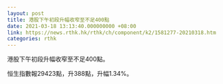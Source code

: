 ```yaml
---
layout: post
title: 港股下午初段升幅收窄至不足400點
date: 2021-03-18 13:13:40.000000000 +08:00
link: https://news.rthk.hk/rthk/ch/component/k2/1581277-20210318.htm
categories: rthk
---
```


港股下午初段升幅收窄至不足400點。

恒生指數報29423點，升388點，升幅1.34%。
